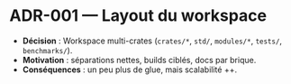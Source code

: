 # ADR-001 — Layout du workspace

- **Décision** : Workspace multi-crates (`crates/*`, `std/`, `modules/*`, `tests/`, `benchmarks/`).
- **Motivation** : séparations nettes, builds ciblés, docs par brique.
- **Conséquences** : un peu plus de glue, mais scalabilité ++.
